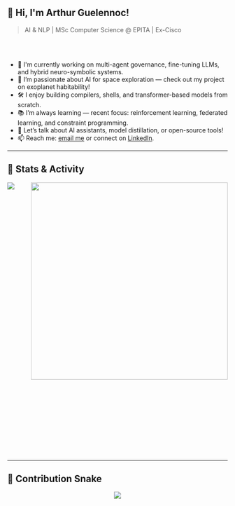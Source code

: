 ## 👋 Hi, I'm Arthur Guelennoc!
> AI & NLP | MSc Computer Science @ EPITA | Ex-Cisco

<br />

<br />

- 🤖 I'm currently working on multi-agent governance, fine-tuning LLMs, and hybrid neuro-symbolic systems.
- 🌌 I’m passionate about AI for space exploration — check out my project on exoplanet habitability!
- 🛠 I enjoy building compilers, shells, and transformer-based models from scratch.
- 📚 I’m always learning — recent focus: reinforcement learning, federated learning, and constraint programming.
- 💬 Let’s talk about AI assistants, model distillation, or open-source tools!
- 📫 Reach me: [email me](mailto:arthur.guelennoc@gmail.com) or connect on [LinkedIn](https://www.linkedin.com/in/arthurguelennoc/).

---

## 🧠 Stats & Activity

<a href="http://ionicabizau.github.io/github-profile-languages/?user=%2540arthurguelennoc">
  <img align="left" src="https://github-readme-stats.vercel.app/api/top-langs/?username=arthurguelennoc&count_private=true&langs_count=9&hide=jupyter%20notebook,tex&layout=compact" />
</a>
<a href="https://coderstats.github.io/github/#arthurguelennoc">
  <img align="right" width="450" src="https://github-readme-stats.vercel.app/api?username=arthurguelennoc&show_icons=true&count_private=true" />
</a>

<br clear="both" />
<br />
<br />
<br />
<br />
<br />
<br />
<br />
<br />
<br />
<br />

---

## 🐍 Contribution Snake

<p align="center">
    <img align="center" src="https://raw.githubusercontent.com/arthurguelennoc/arthurguelennoc/output/github-snake.svg" />
</p>

